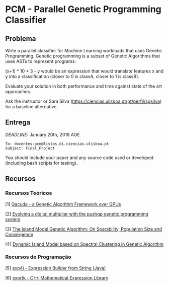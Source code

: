 # PCM - Parallel Genetic Programming Classifier

## Problema
Write a parallel classifier for Machine Learning workloads that uses Genetic Programming. Genetic programming is a subset of Genetic Algorithms that uses ASTs to represent programs:

(x+1) * 10 + 3 - y would be an expression that would translate features x and y into a classification (closer to 0 is classA, closer to 1 is classB). 

Evaluate your solution in both performance and time against state of the art approaches.

Ask the instructor or Sara Silva (https://ciencias.ulisboa.pt/pt/perfil/sgsilva) for a baseline alternative.

## Entrega


*DEADLINE:* January 20th, 2018 AOE
```
To: docentes-pcm@listas.di.ciencias.ulisboa.pt
Subject: Final_Project
```

You should include your paper and any source code used or developed (including bash scripts for testing).



## Recursos
### Recursos Teóricos
[1] [Gacuda - a Genetic Algorithm Framework over GPUs](https://fenix.tecnico.ulisboa.pt/downloadFile/1689244997255766/Thesis.pdf)

[2] [Evolving a digital multiplier with the pushgp genetic programming system](https://dl.acm.org/citation.cfm?id=2466814)

[3] [The Island Model Genetic Algorithm: On Sparability, Population Size and Convergence](http://neo.lcc.uma.es/Articles/WRH98.pdf)

[4] [Dynamic Island Model based on Spectral Clustering in Genetic Algorithm](https://arxiv.org/pdf/1801.01620.pdf)


### Recursos de Programação
[5] [exp4j - Expression Builder from String (Java)](https://www.objecthunter.net/exp4j/index.html)

[6] [exprtk - C++ Mathematical Expression Library](http://www.partow.net/programming/exprtk/)
